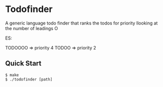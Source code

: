 # Todofinder

A generic language todo finder that ranks the todos for priority llooking at the number of leadings O

ES:

TODOOOO => priority 4
TODOO	=> priority 2

## Quick Start

```console
$ make
$ ./todofinder [path]
```
